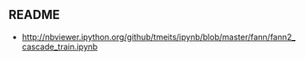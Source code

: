 README
----

* http://nbviewer.ipython.org/github/tmeits/ipynb/blob/master/fann/fann2_cascade_train.ipynb
